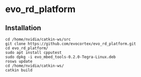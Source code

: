 # evo_rd_platform

## Installation
```
cd /home/nvidia/catkin-ws/src
git clone https://github.com/evocortex/evo_rd_platform.git
cd evo_rd_platform/
sudo apt install cpputest
sudo dpkg -i evo_mbed_tools-0.2.0-Tegra-Linux.deb
rosws update
cd /home/nvidia/catkin-ws/
catkin build
```
